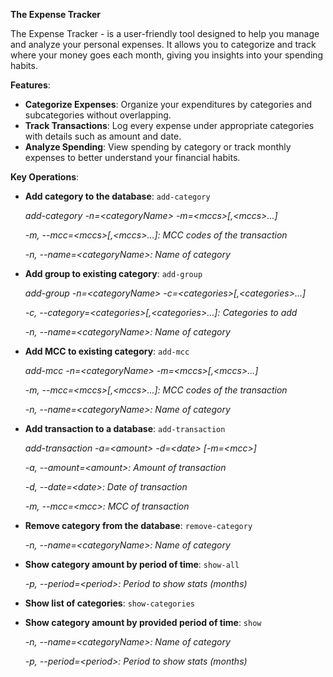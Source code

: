**The Expense Tracker** 

The Expense Tracker - is a user-friendly tool designed to help 
you manage and analyze your personal expenses. 
It allows you to categorize and track where your money goes each month, 
giving you insights into your spending habits.


**Features**:
- **Categorize Expenses**:
Organize your expenditures by categories and subcategories without overlapping.
- **Track Transactions**: 
Log every expense under appropriate categories with details such as amount and date.
- **Analyze Spending**: 
View spending by category or track monthly expenses to better understand your financial habits.

**Key Operations**:
- **Add category to the database**: `add-category`

    _add-category -n=&lt;categoryName&gt; -m=&lt;mccs&gt;[,&lt;mccs&gt;...]_

   _-m, --mcc=&lt;mccs&gt;[,&lt;mccs&gt;...]: MCC codes of the transaction_

   _-n, --name=&lt;categoryName&gt;: Name of category_

- **Add group to existing category**: `add-group`

  _add-group -n=&lt;categoryName&gt; -c=&lt;categories&gt;[,&lt;categories&gt;...]_
  
  _-c, --category=&lt;categories&gt;[,&lt;categories&gt;...]: Categories to add_

  _-n, --name=&lt;categoryName&gt;: Name of category_

- **Add MCC to existing category**: `add-mcc`

  _add-mcc -n=&lt;categoryName&gt; -m=&lt;mccs&gt;[,&lt;mccs&gt;...]_

  _-m, --mcc=&lt;mccs&gt;[,&lt;mccs&gt;...]: MCC codes of the transaction_

  _-n, --name=&lt;categoryName&gt;: Name of category_


- **Add transaction to a database**: `add-transaction`

  _add-transaction -a=&lt;amount&gt; -d=&lt;date&gt; [-m=&lt;mcc&gt;]_

  _-a, --amount=&lt;amount&gt;: Amount of transaction_

  _-d, --date=&lt;date&gt;: Date of transaction_

  _-m, --mcc=&lt;mcc&gt;: MCC of transaction_

- **Remove category from the database**: `remove-category`

  _-n, --name=&lt;categoryName&gt;: Name of category_

- **Show category amount by period of time**: `show-all`

  _-p, --period=&lt;period&gt;: Period to show stats (months)_

- **Show list of categories**: `show-categories`

- **Show category amount by provided period of time**: `show`

  _-n, --name=&lt;categoryName&gt;: Name of category_

  _-p, --period=&lt;period&gt;: Period to show stats (months)_